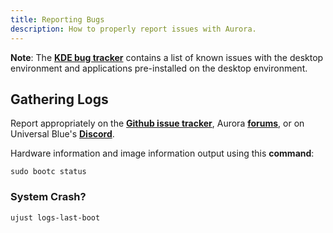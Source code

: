 ```yaml
---
title: Reporting Bugs
description: How to properly report issues with Aurora.
---
```


**Note**: The [**KDE bug tracker**](https://bugs.kde.org/buglist.cgi?chfield=%5BBug%20creation%5D&chfieldfrom=7d&f1=product&o1=notequals&v1=Spam) contains a list of known issues with the desktop environment and applications pre-installed on the desktop environment.

## Gathering Logs

Report appropriately on the [**Github issue tracker**](https://github.com/ublue-os/aurora/issues), Aurora [**forums**](https://universal-blue.discourse.group/c/aurora/11), or on Universal Blue's [**Discord**](https://discord.com/invite/WEu6BdFEtp).

Hardware information and image information output using this **command**:

```
sudo bootc status
```

### System Crash?

```
ujust logs-last-boot
```

